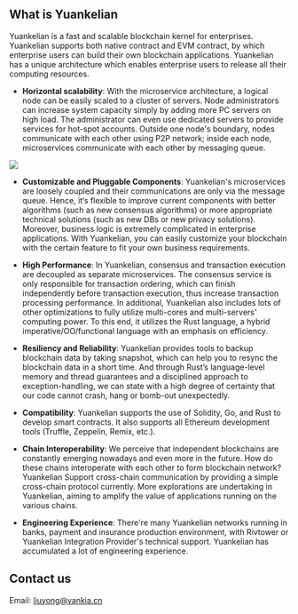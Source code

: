 ## What is Yuankelian

Yuankelian is a fast and scalable blockchain kernel for enterprises. Yuankelian supports both native contract and EVM contract, by which enterprise users can build their own blockchain applications. Yuankelian has a unique architecture which enables enterprise users to release all their computing resources.

- **Horizontal scalability**: With the microservice architecture, a logical node can be easily scaled to a cluster of servers. Node administrators can increase system capacity simply by adding more PC servers on high load. The administrator can even use dedicated servers to provide services for hot-spot accounts. Outside one node's boundary, nodes communicate with each other using P2P network; inside each node, microservices communicate with each other by messaging queue.

![](https://github.com/citahub/citahub-docs/blob/master/docs/assets/cita-assets/architecture.jpg?raw=true)

- **Customizable and Pluggable Components**: Yuankelian's microservices are loosely coupled and their communications are only via the message queue. Hence, it‘s flexible to improve current components with better algorithms (such as new consensus algorithms) or more appropriate technical solutions (such as new DBs or new privacy solutions). Moreover, business logic is extremely complicated in enterprise applications. With Yuankelian, you can easily customize your blockchain with the certain feature to fit your own business requirements.

- **High Performance**: In Yuankelian, consensus and transaction execution are decoupled as separate microservices. The consensus service is only responsible for transaction ordering, which can finish independently before transaction execution, thus increase transaction processing performance. In additional, Yuankelian also includes lots of other optimizations to fully utilize multi-cores and multi-servers' computing power. To this end, it utilizes the Rust language, a hybrid imperative/OO/functional language with an emphasis on efficiency.

- **Resiliency and Reliability**: Yuankelian provides tools to backup blockchain data by taking snapshot, which can help you to resync the blockchain data in a short time. And through Rust’s language-level memory and thread guarantees and a disciplined approach to exception-handling, we can state with a high degree of certainty that our code cannot crash, hang or bomb-out unexpectedly.

- **Compatibility**: Yuankelian supports the use of Solidity, Go, and Rust to develop smart contracts. It also supports all Ethereum development tools (Truffle, Zeppelin, Remix, etc.).

- **Chain Interoperability**: We perceive that independent blockchains are constantly emerging nowadays and even more in the future. How do these chains interoperate with each other to form blockchain network? Yuankelian Support cross-chain communication by providing a simple cross-chain protocol currently. More explorations are undertaking in Yuankelian, aiming to amplify the value of applications running on the various chains.

- **Engineering Experience**: There're many Yuankelian networks running in banks, payment and insurance production environment, with Rivtower or Yuankelian Integration Provider's technical support.  Yuankelian has accumulated a lot of engineering experience.

## Contact us

Email: <liuyong@vankia.cn>


